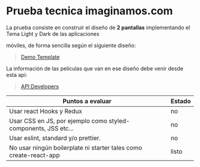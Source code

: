 # Prueba tecnica **imaginamos.com**

La prueba consiste en construir el diseño de **2 pantallas** implementando el Tema Light y Dark de las aplicaciones

móviles, de forma sencilla según el siguiente diseño:

> [Demo Template](https://www.uplabs.com/posts/movies-e0f9c1ea-a644-4666-857b-10933c4089ca)

La información de las películas que van en ese diseño debe venir desde esta api:
>[API Developers](https://developers.themoviedb.org/3/getting-started/introduction)

| Puntos a evaluar | Estado |
|--|--|
| Usar react Hooks y Redux | no |
| Usar CSS en JS, por ejemplo como styled-components, JSS etc... | no |
| Usar eslint, standard y/o prettier. | no |
| No usar ningún boilerplate ni starter tales como create-react-app | listo |
